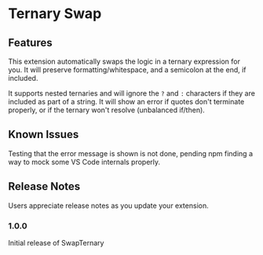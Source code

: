 # Ternary Swap

## Features

This extension automatically swaps the logic in a ternary expression for you.  It will preserve formatting/whitespace, and a semicolon at the end, if included.

It supports nested ternaries and will ignore the `?` and `:` characters if they are included as part of a string.  It will show an error if quotes don't terminate properly, or if the ternary won't resolve (unbalanced if/then).

## Known Issues

Testing that the error message is shown is not done, pending npm finding a way to mock some VS Code internals properly.

## Release Notes

Users appreciate release notes as you update your extension.

### 1.0.0

Initial release of SwapTernary
